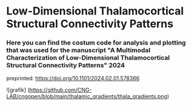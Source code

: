 # Low-Dimensional Thalamocortical Structural Connectivity Patterns

### Here you can find the costum code for analysis and plotting that was used for the manuscript "A Multimodal Characterization of Low-Dimensional Thalamocortical Structural Connectivity Patterns" 2024
preprinted: https://doi.org/10.1101/2024.02.01.578366

![grafik] (https://github.com/CNG-LAB/cngopen/blob/main/thalamic_gradients/thala_gradients.png) 



